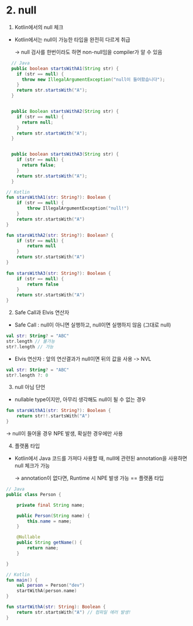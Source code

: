 # 2. null

1. Kotlin에서의 null 체크

*   Kotlin에서는 null이 가능한 타입을 완전히 다르게 취급

    \-> null 검사를 한번이라도 하면 non-null임을 compiler가 알 수 있음

```java
  // Java
  public boolean startsWithA1(String str) {
    if (str == null) {
      throw new IllegalArgumentException("null이 들어왔습니다");
    }
    return str.startsWith("A");
  }


  public Boolean startsWithA2(String str) {
    if (str == null) {
      return null;
    }
    return str.startsWith("A");
  }


  public boolean startsWithA3(String str) {
    if (str == null) {
      return false;
    }
    return str.startsWith("A");
  }
```

```kotlin
// Kotlin
fun starsWithA1(str: String?): Boolean {
    if (str == null) {
        throw IllegalArgumentException("null!")
    }
    return str.startsWith("A")
}

fun starsWithA2(str: String?): Boolean? {
    if (str == null) {
        return null
    }
    return str.startsWith("A")
}
 
fun starsWithA3(str: String?): Boolean {
    if (str == null) {
        return false
    }
    return str.startsWith("A")
}
```



2. Safe Call과 Elvis 연산자

* Safe Call : null이 아니면 실행하고, null이면 실행하지 않음 (그대로 null)

```kotlin
val str: String? = "ABC"
str.length // 불가능
str?.length // 가능
```

* Elvis 연산자 : 앞의 연산결과가 null이면 뒤의 값을 사용 -> NVL

```kotlin
val str: String? = "ABC"
str?.length ?: 0
```



3. null 아님 단언

* nullable type이지만, 아무리 생각해도 null이 될 수 없는 경우

```kotlin
fun starsWithA1(str: String?): Boolean {
    return str!!.startsWith("A")
}
```

\-> null이 들어올 경우 NPE 발생, 확실한 경우에만 사용



4. 플랫폼 타입

*   Kotlin에서 Java 코드를 가져다 사용할 때, null에 관련된 annotation을 사용하면 null 체크가 가능

    \-> annotation이 없다면, Runtime 시 NPE 발생 가능 == 플랫폼 타입

```java
// Java
public class Person {

    private final String name;

    public Person(String name) {
        this.name = name;
    }

    @Nullable
    public String getName() {
        return name;
    }

}
```

```kotlin
// Kotlin
fun main() {
    val person = Person("dev")
    startWithA(person.name)
}

fun startWithA(str: String): Boolean {
    return str.startsWith("A") // 컴파일 에러 발생!
}
```
